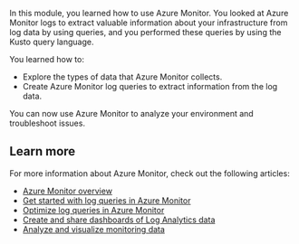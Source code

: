 In this module, you learned how to use Azure Monitor. You looked at Azure Monitor logs to extract valuable information about your infrastructure from log data by using queries, and you performed these queries by using the Kusto query language.

You learned how to:

- Explore the types of data that Azure Monitor collects.
- Create Azure Monitor log queries to extract information from the log data.

You can now use Azure Monitor to analyze your environment and troubleshoot issues.

## Learn more

For more information about Azure Monitor, check out the following articles:

- [Azure Monitor overview](https://learn.microsoft.com/en-us/azure/azure-monitor/overview)
- [Get started with log queries in Azure Monitor](https://learn.microsoft.com/en-us/azure/azure-monitor/log-query/get-started-queries)
- [Optimize log queries in Azure Monitor](https://learn.microsoft.com/en-us/azure/azure-monitor/log-query/log-query-performance)
- [Create and share dashboards of Log Analytics data](https://learn.microsoft.com/en-us/azure/azure-monitor/visualize/tutorial-logs-dashboards)
- [Analyze and visualize monitoring data](https://learn.microsoft.com/en-us/azure/azure-monitor/best-practices-analysis)
